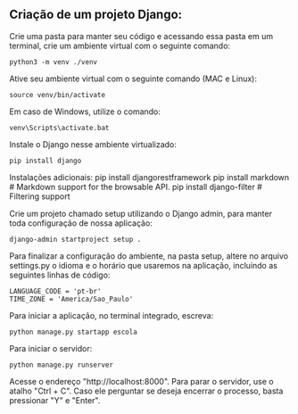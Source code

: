 ## Criação de um projeto Django:

Crie uma pasta para manter seu código e acessando essa pasta em um terminal, crie um ambiente virtual com o seguinte comando:

    python3 -m venv ./venv

Ative seu ambiente virtual com o seguinte comando (MAC e Linux):

    source venv/bin/activate

Em caso de Windows, utilize o comando:

    venv\Scripts\activate.bat

Instale o Django nesse ambiente virtualizado:

    pip install django

Instalações adicionais:
    pip install djangorestframework
    pip install markdown       # Markdown support for the browsable API.
    pip install django-filter  # Filtering support

Crie um projeto chamado setup utilizando o Django admin, para manter toda configuração de nossa aplicação:

    django-admin startproject setup .

Para finalizar a configuração do ambiente, na pasta setup, altere no arquivo settings.py o idioma e o horário que usaremos na aplicação, incluindo as seguintes linhas de código:

    LANGUAGE_CODE = 'pt-br'
    TIME_ZONE = 'America/Sao_Paulo'

Para iniciar a aplicação, no terminal integrado, escreva:

    python manage.py startapp escola

Para iniciar o servidor:

    python manage.py runserver

Acesse o endereço "http://localhost:8000". Para parar o servidor, use o atalho "Ctrl + C". Caso ele perguntar se deseja encerrar o processo, basta pressionar "Y" e "Enter".

